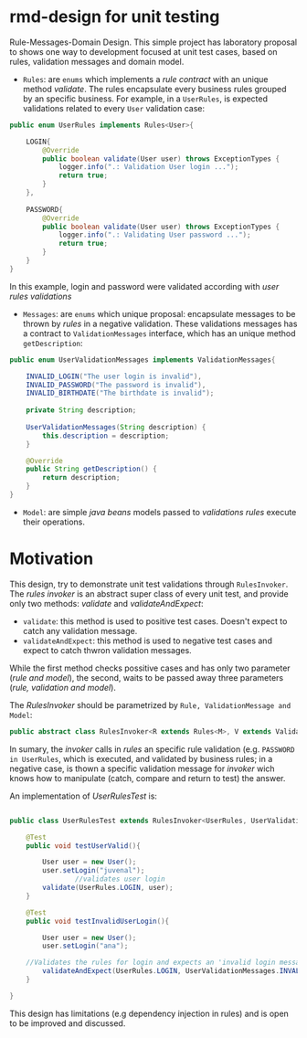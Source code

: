 # rmd-design for unit testing

Rule-Messages-Domain Design. This simple project has laboratory proposal to shows one way to development 
 focused at unit test cases, based on rules, validation messages and domain model.
 
 - ```Rules```: are ```enums``` which implements a *rule contract* with an unique method *validate*.
 The rules encapsulate every business rules grouped by an specific business. For example, 
 in a ```UserRules```, is expected validations related to every ```User``` validation case:
 

```java
public enum UserRules implements Rules<User>{

	LOGIN{
		@Override
		public boolean validate(User user) throws ExceptionTypes {
			logger.info(".: Validation User login ...");
			return true;
		}
	},
	
	PASSWORD{
		@Override
		public boolean validate(User user) throws ExceptionTypes {
			logger.info(".: Validating User password ...");
			return true;
		}
	}
}
```
In this example, login and password were validated according with *user rules validations*

- ```Messages```: are ```enums``` which unique proposal: encapsulate messages to be thrown by *rules* in a negative validation. These validations
messages has a contract to ```ValidationMessages``` interface, which has an unique method ```getDescription```:

```java
public enum UserValidationMessages implements ValidationMessages{

	INVALID_LOGIN("The user login is invalid"),
	INVALID_PASSWORD("The password is invalid"),
	INVALID_BIRTHDATE("The birthdate is invalid");
	
	private String description;
	
	UserValidationMessages(String description) {
		this.description = description;
	}

	@Override
	public String getDescription() {
		return description;
	}
}
```
- ```Model```: are simple *java beans* models passed to *validations rules* execute their operations.

# Motivation
This design, try to demonstrate unit test validations through ```RulesInvoker```. The *rules invoker* is an abstract super class of every unit test, and provide only two methods: *validate* and *validateAndExpect*:

- ```validate```: this method is used to positive test cases. Doesn't expect to catch any validation message.
- ```validateAndExpect```: this method is used to negative test cases and expect to catch thwron validation messages.

While the first method checks possitive cases and has only two parameter (*rule and model*), the second, waits to be passed away three parameters (*rule, validation and model*).

The *RulesInvoker* should be parametrized by ```Rule, ValidationMessage and Model```:

```java
public abstract class RulesInvoker<R extends Rules<M>, V extends ValidationMessages, M>{...}
```

In sumary, the *invoker* calls in *rules* an specific rule validation (e.g. ```PASSWORD in UserRules```, which is executed, and validated by business rules; in a negative case, is thown a specific validation message for *invoker* wich knows how to manipulate (catch, compare and return to test) the answer.

An implementation of *UserRulesTest* is:

```java

public class UserRulesTest extends RulesInvoker<UserRules, UserValidationMessages, User> {

    @Test
    public void testUserValid(){

        User user = new User();
        user.setLogin("juvenal");
				//validates user login
        validate(UserRules.LOGIN, user);
    }

	@Test
	public void testInvalidUserLogin(){

		User user = new User();
		user.setLogin("ana");

    //Validates the rules for login and expects an 'invalid login message' from validator
		validateAndExpect(UserRules.LOGIN, UserValidationMessages.INVALID_LOGIN, user);
	}

}
```

This design has limitations (e.g dependency injection in rules) and is open to be improved and discussed.
